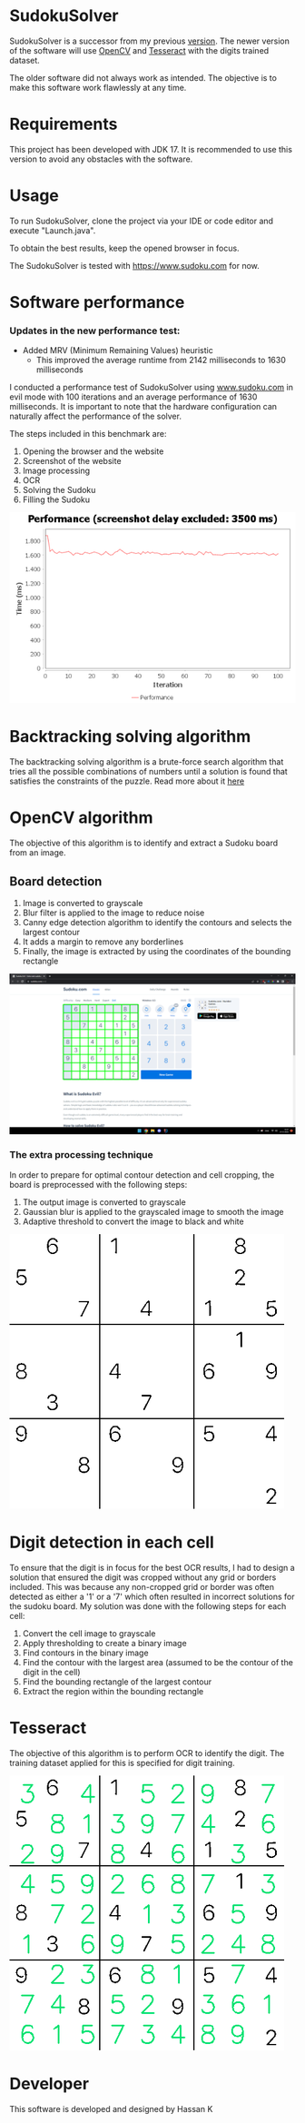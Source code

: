# SudokuSolver

SudokuSolver is a successor from my previous [version](https://github.com/Stonebank/SudukoSolver-Old).
The newer version of the software will use [OpenCV](https://opencv.org/) and [Tesseract](https://en.wikipedia.org/wiki/Tesseract) with the digits trained dataset. 

The older software did not always work as intended. The objective is to make this software work flawlessly at any time. 

# Requirements

This project has been developed with JDK 17. It is recommended to use this version to avoid any obstacles with the software.

# Usage

To run SudokuSolver, clone the project via your IDE or code editor and execute "Launch.java".

To obtain the best results, keep the opened browser in focus.

The SudokuSolver is tested with https://www.sudoku.com for now.

# Software performance

### Updates in the new performance test:
- Added MRV (Minimum Remaining Values) heuristic
   - This improved the average runtime from 2142 milliseconds to 1630 milliseconds

I conducted a performance test of SudokuSolver using www.sudoku.com in evil mode with 100 iterations and an average performance of 1630 milliseconds. It is important to note that the hardware configuration can naturally affect the performance of the solver.



The steps included in this benchmark are:
1. Opening the browser and the website
2. Screenshot of the website
3. Image processing
4. OCR
5. Solving the Sudoku
6. Filling the Sudoku


![Performance graph](resources/24-12-2022_evil_mode.png)

# Backtracking solving algorithm 

The backtracking solving algorithm is a brute-force search algorithm that tries all the possible combinations of numbers until a solution is found that satisfies the constraints of the puzzle.
Read more about it [here](https://www.geeksforgeeks.org/backtracking-algorithms/)

# OpenCV algorithm 

The objective of this algorithm is to identify and extract a Sudoku board from an image. 

## Board detection 
1. Image is converted to grayscale 
2. Blur filter is applied to the image to reduce noise
3. Canny edge detection algorithm to identify the contours and selects the largest contour
4. It adds a margin to remove any borderlines 
5. Finally, the image is extracted by using the coordinates of the bounding rectangle

![board detection](resources/Board/board_output.png)

### The extra processing technique
In order to prepare for optimal contour detection and cell cropping, the board is preprocessed with the following steps:

1. The output image is converted to grayscale
2. Gaussian blur is applied to the grayscaled image to smooth the image
3. Adaptive threshold to convert the image to black and white

![extra processing](resources/Board/board_output_cropped.png)

# Digit detection in each cell

To ensure that the digit is in focus for the best OCR results, I had to design a solution that ensured the digit was cropped without any grid or borders included. This was because any non-cropped grid or border was often detected as either a '1' or a '7' which often resulted in incorrect solutions for the sudoku board. My solution was done with the following steps for each cell:

1. Convert the cell image to grayscale
2. Apply thresholding to create a binary image
3. Find contours in the binary image
4. Find the contour with the largest area (assumed to be the contour of the digit in the cell)
5. Find the bounding rectangle of the largest contour
6. Extract the region within the bounding rectangle

# Tesseract 

The objective of this algorithm is to perform OCR to identify the digit. The training dataset applied for this is specified for digit training.

![result](resources/Board/board_output_solution.png)

# Developer

This software is developed and designed by Hassan K

